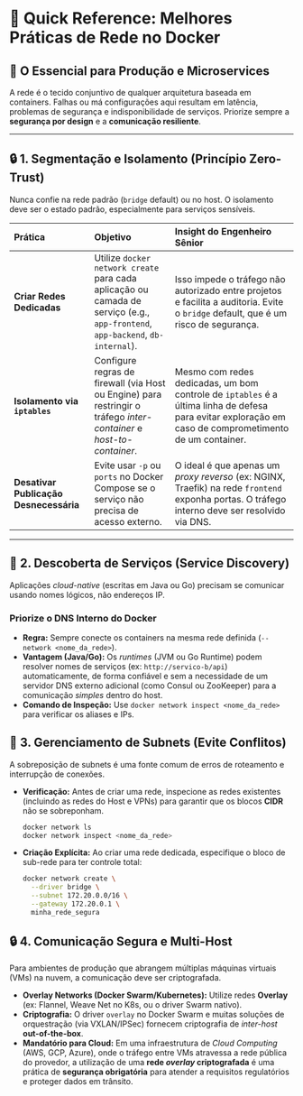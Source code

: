 # 🐳 Quick Reference: Melhores Práticas de Rede no Docker

## 🎯 O Essencial para Produção e Microservices

A rede é o tecido conjuntivo de qualquer arquitetura baseada em containers. Falhas ou má configurações aqui resultam em latência, problemas de segurança e indisponibilidade de serviços. Priorize sempre a **segurança por design** e a **comunicação resiliente**.

---

## 🔒 1. Segmentação e Isolamento (Princípio Zero-Trust)

Nunca confie na rede padrão (`bridge` default) ou no host. O isolamento deve ser o estado padrão, especialmente para serviços sensíveis.

| Prática | Objetivo | Insight do Engenheiro Sênior |
| :--- | :--- | :--- |
| **Criar Redes Dedicadas** | Utilize `docker network create` para cada aplicação ou camada de serviço (e.g., `app-frontend`, `app-backend`, `db-internal`). | Isso impede o tráfego não autorizado entre projetos e facilita a auditoria. Evite o `bridge` default, que é um risco de segurança. |
| **Isolamento via `iptables`** | Configure regras de firewall (via Host ou Engine) para restringir o tráfego *inter-container* e *host-to-container*. | Mesmo com redes dedicadas, um bom controle de `iptables` é a última linha de defesa para evitar exploração em caso de comprometimento de um container. |
| **Desativar Publicação Desnecessária** | Evite usar `-p` ou `ports` no Docker Compose se o serviço não precisa de acesso externo. | O ideal é que apenas um *proxy reverso* (ex: NGINX, Traefik) na rede `frontend` exponha portas. O tráfego interno deve ser resolvido via DNS. |

---

## 🔎 2. Descoberta de Serviços (Service Discovery)

Aplicações *cloud-native* (escritas em Java ou Go) precisam se comunicar usando nomes lógicos, não endereços IP.

### **Priorize o DNS Interno do Docker**

* **Regra:** Sempre conecte os containers na mesma rede definida (`--network <nome_da_rede>`).
* **Vantagem (Java/Go):** Os *runtimes* (JVM ou Go Runtime) podem resolver nomes de serviços (ex: `http://servico-b/api`) automaticamente, de forma confiável e sem a necessidade de um servidor DNS externo adicional (como Consul ou ZooKeeper) para a comunicação *simples* dentro do host.
* **Comando de Inspeção:** Use `docker network inspect <nome_da_rede>` para verificar os aliases e IPs.

## 🤝 3. Gerenciamento de Subnets (Evite Conflitos)

A sobreposição de subnets é uma fonte comum de erros de roteamento e interrupção de conexões.

* **Verificação:** Antes de criar uma rede, inspecione as redes existentes (incluindo as redes do Host e VPNs) para garantir que os blocos **CIDR** não se sobreponham.
    ```bash
    docker network ls
    docker network inspect <nome_da_rede>
    ```
* **Criação Explícita:** Ao criar uma rede dedicada, especifique o bloco de sub-rede para ter controle total:
    ```bash
    docker network create \
      --driver bridge \
      --subnet 172.20.0.0/16 \
      --gateway 172.20.0.1 \
      minha_rede_segura
    ```

## 🔒 4. Comunicação Segura e Multi-Host

Para ambientes de produção que abrangem múltiplas máquinas virtuais (VMs) na nuvem, a comunicação deve ser criptografada.

* **Overlay Networks (Docker Swarm/Kubernetes):** Utilize redes **Overlay** (ex: Flannel, Weave Net no K8s, ou o driver Swarm nativo).
* **Criptografia:** O driver `overlay` no Docker Swarm e muitas soluções de orquestração (via VXLAN/IPSec) fornecem criptografia de *inter-host* **out-of-the-box**.
* **Mandatório para Cloud:** Em uma infraestrutura de *Cloud Computing* (AWS, GCP, Azure), onde o tráfego entre VMs atravessa a rede pública do provedor, a utilização de uma **rede *overlay* criptografada** é uma prática de **segurança obrigatória** para atender a requisitos regulatórios e proteger dados em trânsito.